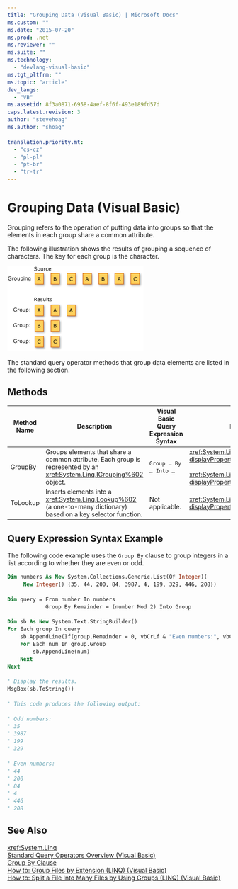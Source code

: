 ```yaml
---
title: "Grouping Data (Visual Basic) | Microsoft Docs"
ms.custom: ""
ms.date: "2015-07-20"
ms.prod: .net
ms.reviewer: ""
ms.suite: ""
ms.technology: 
  - "devlang-visual-basic"
ms.tgt_pltfrm: ""
ms.topic: "article"
dev_langs: 
  - "VB"
ms.assetid: 8f3a0871-6958-4aef-8f6f-493e189fd57d
caps.latest.revision: 3
author: "stevehoag"
ms.author: "shoag"

translation.priority.mt: 
  - "cs-cz"
  - "pl-pl"
  - "pt-br"
  - "tr-tr"
---
```

# Grouping Data (Visual Basic)
Grouping refers to the operation of putting data into groups so that the elements in each group share a common attribute.  
  
 The following illustration shows the results of grouping a sequence of characters. The key for each group is the character.  
  
 ![LINQ Grouping Operations](../../../../csharp/programming-guide/concepts/linq/media/linq_group.png "LINQ_Group")  
  
 The standard query operator methods that group data elements are listed in the following section.  
  
## Methods  
  
|Method Name|Description|Visual Basic Query Expression Syntax|More Information|  
|-----------------|-----------------|------------------------------------------|----------------------|  
|GroupBy|Groups elements that share a common attribute. Each group is represented by an <xref:System.Linq.IGrouping%602> object.|`Group … By … Into …`|<xref:System.Linq.Enumerable.GroupBy%2A?displayProperty=fullName><br /><br /> <xref:System.Linq.Queryable.GroupBy%2A?displayProperty=fullName>|  
|ToLookup|Inserts elements into a <xref:System.Linq.Lookup%602> (a one-to-many dictionary) based on a key selector function.|Not applicable.|<xref:System.Linq.Enumerable.ToLookup%2A?displayProperty=fullName>|  
  
## Query Expression Syntax Example  
 The following code example uses the `Group By` clause to group integers in a list according to whether they are even or odd.  
  
```vb  
Dim numbers As New System.Collections.Generic.List(Of Integer)(  
     New Integer() {35, 44, 200, 84, 3987, 4, 199, 329, 446, 208})  
  
Dim query = From number In numbers   
            Group By Remainder = (number Mod 2) Into Group  
  
Dim sb As New System.Text.StringBuilder()  
For Each group In query  
    sb.AppendLine(If(group.Remainder = 0, vbCrLf & "Even numbers:", vbCrLf & "Odd numbers:"))  
    For Each num In group.Group  
        sb.AppendLine(num)  
    Next  
Next  
  
' Display the results.  
MsgBox(sb.ToString())  
  
' This code produces the following output:  
  
' Odd numbers:  
' 35  
' 3987  
' 199  
' 329  
  
' Even numbers:  
' 44  
' 200  
' 84  
' 4  
' 446  
' 208  
```  
  
## See Also  
 <xref:System.Linq>   
 [Standard Query Operators Overview (Visual Basic)](../../../../visual-basic/programming-guide/concepts/linq/standard-query-operators-overview.md)   
 [Group By Clause](../../../../visual-basic/language-reference/queries/group-by-clause.md)   
 [How to: Group Files by Extension (LINQ) (Visual Basic)](../../../../visual-basic/programming-guide/concepts/linq/how-to-group-files-by-extension-linq.md)   
 [How to: Split a File Into Many Files by Using Groups (LINQ) (Visual Basic)](../../../../visual-basic/programming-guide/concepts/linq/how-to-split-a-file-into-many-files-by-using-groups-linq.md)